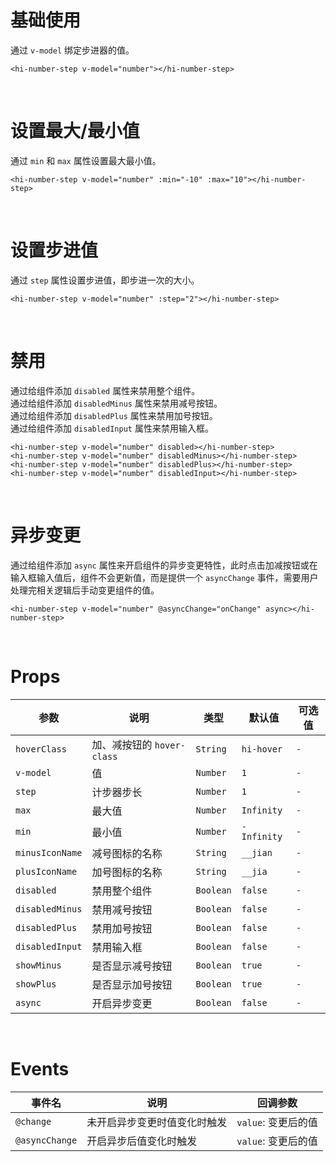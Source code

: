 # 基础使用

通过 `v-model` 绑定步进器的值。

```vue
<hi-number-step v-model="number"></hi-number-step>
```

<br/>

# 设置最大/最小值

通过 `min` 和 `max` 属性设置最大最小值。

```vue
<hi-number-step v-model="number" :min="-10" :max="10"></hi-number-step>
```

<br/>

# 设置步进值

通过 `step` 属性设置步进值，即步进一次的大小。

```vue
<hi-number-step v-model="number" :step="2"></hi-number-step>
```

<br/>

# 禁用

通过给组件添加 `disabled` 属性来禁用整个组件。
<br/>
通过给组件添加 `disabledMinus` 属性来禁用减号按钮。
<br/>
通过给组件添加 `disabledPlus` 属性来禁用加号按钮。
<br/>
通过给组件添加 `disabledInput` 属性来禁用输入框。

```vue
<hi-number-step v-model="number" disabled></hi-number-step>
<hi-number-step v-model="number" disabledMinus></hi-number-step>
<hi-number-step v-model="number" disabledPlus></hi-number-step>
<hi-number-step v-model="number" disabledInput></hi-number-step>
```

<br/>

# 异步变更

通过给组件添加 `async` 属性来开启组件的异步变更特性，此时点击加减按钮或在输入框输入值后，组件不会更新值，而是提供一个 `asyncChange` 事件，需要用户处理完相关逻辑后手动变更组件的值。

```vue
<hi-number-step v-model="number" @asyncChange="onChange" async></hi-number-step>
```

<br/>

# Props

| 参数            | 说明                       | 类型      | 默认值      | 可选值 |
| --------------- | -------------------------- | --------- | ----------- | ------ |
| `hoverClass`    | 加、减按钮的 `hover-class` | `String`  | `hi-hover`  | `-`    |
| `v-model`       | 值                         | `Number`  | `1`         | `-`    |
| `step`          | 计步器步长                 | `Number`  | `1`         | `-`    |
| `max`           | 最大值                     | `Number`  | `Infinity`  | `-`    |
| `min`           | 最小值                     | `Number`  | `-Infinity` | `-`    |
| `minusIconName` | 减号图标的名称             | `String`  | `__jian`    | `-`    |
| `plusIconName`  | 加号图标的名称             | `String`  | `__jia`     | `-`    |
| `disabled`      | 禁用整个组件               | `Boolean` | `false`     | `-`    |
| `disabledMinus` | 禁用减号按钮               | `Boolean` | `false`     | `-`    |
| `disabledPlus`  | 禁用加号按钮               | `Boolean` | `false`     | `-`    |
| `disabledInput` | 禁用输入框                 | `Boolean` | `false`     | `-`    |
| `showMinus`     | 是否显示减号按钮           | `Boolean` | `true`      | `-`    |
| `showPlus`      | 是否显示加号按钮           | `Boolean` | `true`      | `-`    |
| `async`         | 开启异步变更               | `Boolean` | `false`     | `-`    |

<br/>

# Events

| 事件名         | 说明                         | 回调参数            |
| -------------- | ---------------------------- | ------------------- |
| `@change`      | 未开启异步变更时值变化时触发 | `value`: 变更后的值 |
| `@asyncChange` | 开启异步后值变化时触发       | `value`: 变更后的值 |
